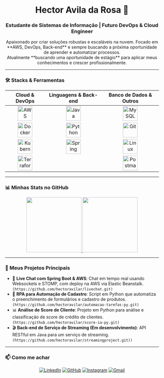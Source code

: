 <div align="center">
  
# Hector Avila da Rosa 👋
### Estudante de Sistemas de Informação | Futuro DevOps & Cloud Engineer

<p>
Apaixonado por criar soluções robustas e escaláveis na nuvem. Focado em **AWS, DevOps, Back-end** e sempre buscando a próxima oportunidade de aprender e automatizar processos. <br>
Atualmente **buscando uma oportunidade de estágio** para aplicar meus conhecimentos e crescer profissionalmente.
</p>

</div>

---

### 🛠️ Stacks & Ferramentas

<div align="center">
  
| **Cloud & DevOps** | **Linguagens & Back-end** | **Banco de Dados & Outros** |
| :---: | :---: | :---: |
| <img src="https://skillicons.dev/icons?i=aws" width="48" height="48" alt="AWS" /> | <img src="https://skillicons.dev/icons?i=java" width="48" height="48" alt="Java" /> | <img src="https://skillicons.dev/icons?i=mysql" width="48" height="48" alt="MySQL" /> |
| <img src="https://skillicons.dev/icons?i=docker" width="48" height="48" alt="Docker" /> | <img src="https://skillicons.dev/icons?i=python" width="48" height="48" alt="Python" /> | <img src="https://skillicons.dev/icons?i=git" width="48" height="48" alt="Git" /> |
| <img src="https://skillicons.dev/icons?i=kubernetes" width="48" height="48" alt="Kubernetes" /> | <img src="https://skillicons.dev/icons?i=spring" width="48" height="48" alt="Spring" /> | <img src="https://skillicons.dev/icons?i=linux" width="48" height="48" alt="Linux" /> |
| <img src="https://skillicons.dev/icons?i=terraform" width="48" height="48" alt="Terraform" /> | | <img src="https://skillicons.dev/icons?i=postman" width="48" height="48" alt="Postman" /> |

</div>

---

### 📊 Minhas Stats no GitHub

<div align="center">
  <a href="https://github.com/hectoravilar">
    <img height="180em" src="https://github-readme-stats.vercel.app/api?username=SEU-USUARIO-GITHUB&show_icons=true&theme=dracula&include_all_commits=true&count_private=true"/>
    <img height="180em" src="https://github-readme-stats.vercel.app/api/top-langs/?username=SEU-USUARIO-GITHUB&layout=compact&langs_count=7&theme=dracula"/>
  </a>
</div>

---

### 📂 Meus Projetos Principais

- 💬 **Live Chat com Spring Boot & AWS**: Chat em tempo real usando Websockets e STOMP, com deploy na AWS via Elastic Beanstalk. `(https://github.com/hectoravilar/livechat.git)`
- 🤖 **RPA para Automação de Cadastro**: Script em Python que automatiza o preenchimento de formulários e cadastro de produtos. `(https://github.com/hectoravilar/automacao-tarefas-py.git)`
- 📊 **Análise de Score de Cliente**: Projeto em Python para análise e classificação de score de crédito de clientes. `(https://github.com/hectoravilar/score-ia-py.git)`
- 🎬 **Back-end de Serviço de Streaming (Em desenvolvimento)**: API RESTful em Java para um serviço de streaming. `(https://github.com/hectoravilar/streamingproject.git))`

---

### 📫 Como me achar

<div align="center">

<a href="www.linkedin.com/in/hector-avila-7bb0192b9" target="_blank"><img src="https://skillicons.dev/icons?i=linkedin" alt="LinkedIn" /></a>
<a href="https://github.com/SEU-USUARIO-GITHUB" target="_blank"><img src="https://skillicons.dev/icons?i=github" alt="GitHub" /></a>
<a href="[LINK_DO_SEU_INSTAGRAM](https://www.instagram.com/hectoravlr" target="_blank"><img src="https://skillicons.dev/icons?i=instagram" alt="Instagram" /></a>
<a href="mailto:hectoravllr@gmail.com" target="_blank"><img src="https://skillicons.dev/icons?i=gmail" alt="Gmail" /></a>
 
</div>
